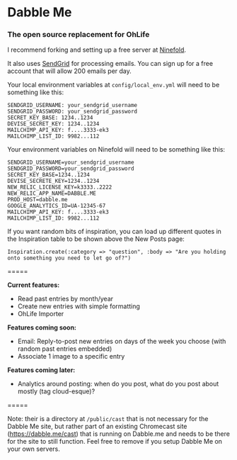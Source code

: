 # Dabble Me
### The open source replacement for OhLife

I recommend forking and setting up a free server at [Ninefold](https://ninefold.com/).

It also uses [SendGrid](http://sendgrid.com) for processing emails. You can sign up for a free account that will allow 200 emails per day.

Your local environment variables at ```config/local_env.yml``` will need to be something like this:

```
SENDGRID_USERNAME: your_sendgrid_username
SENDGRID_PASSWORD: your_sendgrid_password
SECRET_KEY_BASE: 1234..1234
DEVISE_SECRET_KEY: 1234..1234
MAILCHIMP_API_KEY: f....3333-ek3
MAILCHIMP_LIST_ID: 9982...112
```

Your environment variables on Ninefold will need to be something like this:

```
SENDGRID_USERNAME=your_sendgrid_username
SENDGRID_PASSWORD=your_sendgrid_password
SECRET_KEY_BASE=1234..1234
DEVISE_SECRETE_KEY=1234..1234
NEW_RELIC_LICENSE_KEY=k3333..2222
NEW_RELIC_APP_NAME=DABBLE.ME
PROD_HOST=dabble.me
GOOGLE_ANALYTICS_ID=UA-12345-67
MAILCHIMP_API_KEY: f....3333-ek3
MAILCHIMP_LIST_ID: 9982...112
```

If you want random bits of inspiration, you can load up different quotes in the Inspiration table to be shown above the New Posts page:

```
Inspiration.create(:category => "question", :body => "Are you holding onto something you need to let go of?")
```

=====

**Current features:**

* Read past entries by month/year
* Create new entries with simple formatting
* OhLife Importer

**Features coming soon:**

* Email: Reply-to-post new entries on days of the week you choose (with random past entries embedded)
* Associate 1 image to a specific entry

**Features coming later:**

* Analytics around posting: when do you post, what do you post about mostly (tag cloud-esque)?

=====

Note: their is a directory at ```/public/cast``` that is not necessary for the Dabble Me site, but rather part of an existing Chromecast site (https://dabble.me/cast) that is running on Dabble.me and needs to be there for the site to still function. Feel free to remove if you setup Dabble Me on your own servers.